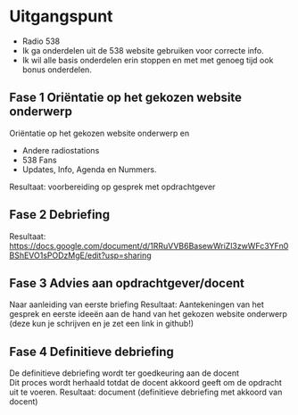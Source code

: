 # Uitgangspunt
* Radio 538
* Ik ga onderdelen uit de 538 website gebruiken voor correcte info.
* Ik wil alle basis onderdelen erin stoppen en met met genoeg tijd ook bonus onderdelen.

## Fase 1 Oriëntatie op het gekozen website onderwerp
Oriëntatie op het gekozen website onderwerp en
* Andere radiostations
* 538 Fans
* Updates, Info, Agenda en Nummers.

Resultaat: voorbereiding op gesprek met opdrachtgever

## Fase 2 Debriefing
Resultaat: <https://docs.google.com/document/d/1RRuVVB6BasewWriZl3zwWFc3YFn0BShEVO1sPODzMgE/edit?usp=sharing>

## Fase 3 Advies aan opdrachtgever/docent
Naar aanleiding van eerste briefing
Resultaat:
Aantekeningen van het gesprek en eerste ideeën aan de hand van het  gekozen website onderwerp (deze kun je schrijven en je zet een link in github!)

## Fase 4 Definitieve debriefing
De definitieve debriefing wordt ter goedkeuring aan de docent  
Dit proces wordt herhaald totdat de docent akkoord geeft om de opdracht uit te voeren.
Resultaat: document (definitieve debriefing met akkoord van docent)
